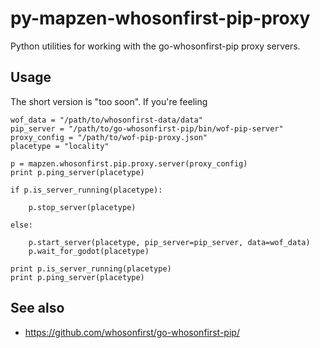 # py-mapzen-whosonfirst-pip-proxy

Python utilities for working with the go-whosonfirst-pip proxy servers.

## Usage

The short version is "too soon". If you're feeling 

```
wof_data = "/path/to/whosonfirst-data/data"
pip_server = "/path/to/go-whosonfirst-pip/bin/wof-pip-server"
proxy_config = "/path/to/wof-pip-proxy.json"
placetype = "locality"

p = mapzen.whosonfirst.pip.proxy.server(proxy_config)
print p.ping_server(placetype)

if p.is_server_running(placetype):

	p.stop_server(placetype)

else:

	p.start_server(placetype, pip_server=pip_server, data=wof_data)
	p.wait_for_godot(placetype)

print p.is_server_running(placetype)
print p.ping_server(placetype)
```

## See also

* https://github.com/whosonfirst/go-whosonfirst-pip/
